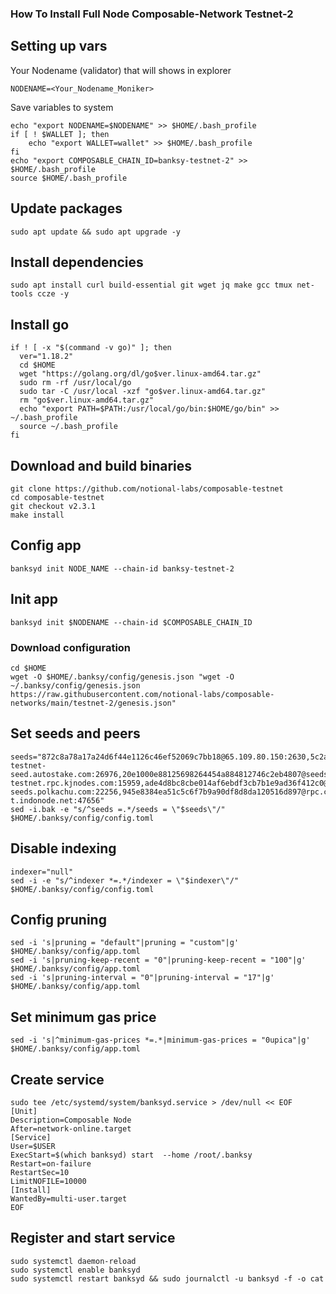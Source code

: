 ### How To Install Full Node Composable-Network Testnet-2

## Setting up vars
Your Nodename (validator) that will shows in explorer
```
NODENAME=<Your_Nodename_Moniker>
```

Save variables to system
```
echo "export NODENAME=$NODENAME" >> $HOME/.bash_profile
if [ ! $WALLET ]; then
	echo "export WALLET=wallet" >> $HOME/.bash_profile
fi
echo "export COMPOSABLE_CHAIN_ID=banksy-testnet-2" >> $HOME/.bash_profile
source $HOME/.bash_profile
```

## Update packages
```
sudo apt update && sudo apt upgrade -y
```

## Install dependencies
```
sudo apt install curl build-essential git wget jq make gcc tmux net-tools ccze -y
```

## Install go
```
if ! [ -x "$(command -v go)" ]; then
  ver="1.18.2"
  cd $HOME
  wget "https://golang.org/dl/go$ver.linux-amd64.tar.gz"
  sudo rm -rf /usr/local/go
  sudo tar -C /usr/local -xzf "go$ver.linux-amd64.tar.gz"
  rm "go$ver.linux-amd64.tar.gz"
  echo "export PATH=$PATH:/usr/local/go/bin:$HOME/go/bin" >> ~/.bash_profile
  source ~/.bash_profile
fi
```

## Download and build binaries
```
git clone https://github.com/notional-labs/composable-testnet
cd composable-testnet 
git checkout v2.3.1
make install
```

## Config app
```
banksyd init NODE_NAME --chain-id banksy-testnet-2
```

## Init app
```
banksyd init $NODENAME --chain-id $COMPOSABLE_CHAIN_ID
```

### Download configuration
```
cd $HOME
wget -O $HOME/.banksy/config/genesis.json "wget -O ~/.banksy/config/genesis.json https://raw.githubusercontent.com/notional-labs/composable-networks/main/testnet-2/genesis.json"
```

## Set seeds and peers
```
seeds="872c8a78a17a24d6f44e1126c46ef52069c7bb18@65.109.80.150:2630,5c2a752c9b1952dbed075c56c600c3a79b58c395@composable-testnet-seed.autostake.com:26976,20e1000e88125698264454a884812746c2eb4807@seeds.lavenderfive.com:22256,3f472746f46493309650e5a033076689996c8881@composable-testnet.rpc.kjnodes.com:15959,ade4d8bc8cbe014af6ebdf3cb7b1e9ad36f412c0@testnet-seeds.polkachu.com:22256,945e8384ea51c5c6f7b9a90df8d8da120516d897@rpc.composable-t.indonode.net:47656"
sed -i.bak -e "s/^seeds =.*/seeds = \"$seeds\"/" $HOME/.banksy/config/config.toml
```

## Disable indexing
```
indexer="null"
sed -i -e "s/^indexer *=.*/indexer = \"$indexer\"/" $HOME/.banksy/config/config.toml
```

## Config pruning
```
sed -i 's|pruning = "default"|pruning = "custom"|g' $HOME/.banksy/config/app.toml
sed -i 's|pruning-keep-recent = "0"|pruning-keep-recent = "100"|g' $HOME/.banksy/config/app.toml
sed -i 's|pruning-interval = "0"|pruning-interval = "17"|g' $HOME/.banksy/config/app.toml
```

## Set minimum gas price
```
sed -i 's|^minimum-gas-prices *=.*|minimum-gas-prices = "0upica"|g' $HOME/.banksy/config/app.toml
```

## Create service
```
sudo tee /etc/systemd/system/banksyd.service > /dev/null << EOF
[Unit]
Description=Composable Node
After=network-online.target
[Service]
User=$USER
ExecStart=$(which banksyd) start  --home /root/.banksy
Restart=on-failure
RestartSec=10
LimitNOFILE=10000
[Install]
WantedBy=multi-user.target
EOF
```

## Register and start service
```
sudo systemctl daemon-reload
sudo systemctl enable banksyd
sudo systemctl restart banksyd && sudo journalctl -u banksyd -f -o cat
```
